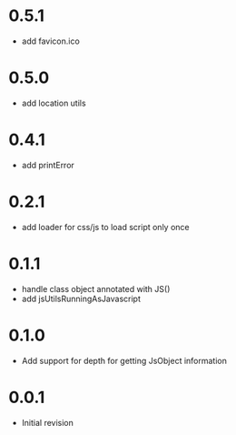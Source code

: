 # 0.5.1

- add favicon.ico

# 0.5.0

- add location utils

# 0.4.1

- add printError

# 0.2.1

- add loader for css/js to load script only once

# 0.1.1

- handle class object annotated with JS()
- add jsUtilsRunningAsJavascript

# 0.1.0

- Add support for depth for getting JsObject information

# 0.0.1

- Initial revision